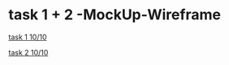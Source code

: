 # task 1 + 2 -MockUp-Wireframe

[task 1 10/10](https://miro.com/app/board/uXjVPPWjfR8=/?share_link_id=469090090845)

[task 2 10/10](https://miro.com/app/board/uXjVPOj9nM4=/?share_link_id=648840369763)
